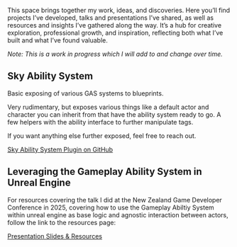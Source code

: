 This space brings together my work, ideas, and discoveries. Here you’ll find projects I’ve developed, talks and presentations I’ve shared, as well as resources and insights I’ve gathered along the way. It’s a hub for creative exploration, professional growth, and inspiration, reflecting both what I’ve built and what I’ve found valuable.

*Note: This is a work in progress which I will add to and change over time.*

## Sky Ability System
Basic exposing of various GAS systems to blueprints.

Very rudimentary, but exposes various things like a default actor and character you can inherit from that have the ability system ready to go.
A few helpers with the ability interface to further manipulate tags.

If you want anything else further exposed, feel free to reach out.

<a href="https://github.com/Zeploc/SkyAbilitySystem" class="btn-secondary">Sky Ability System Plugin on GitHub</a>

## Leveraging the Gameplay Ability System in Unreal Engine

For resources covering the talk I did at the New Zealand Game Developer Conference in 2025, covering how to use the Gameplay Abiltiy System within unreal engine as base logic and agnostic interaction between actors, follow the link to the resources page:

<a href="../pages/resources" class="btn">Presentation Slides & Resources</a>
